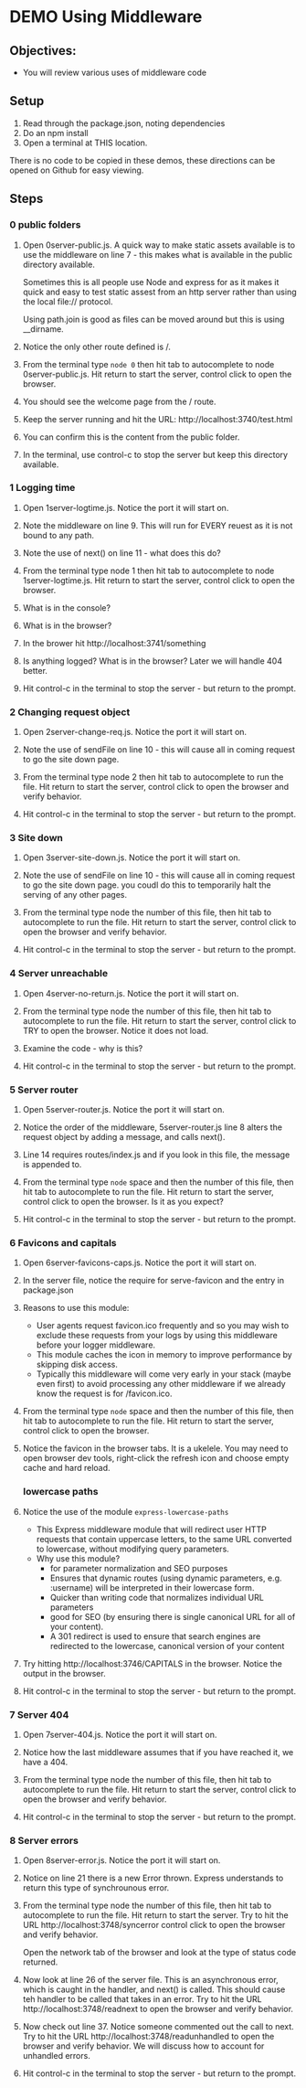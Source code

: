 # DEMO Using Middleware
## Objectives:
* You will review various uses of middleware code

## Setup
1. Read through the package.json, noting dependencies
1. Do an npm install
1. Open a terminal at THIS location.

There is no code to be copied in these demos, these directions can be opened on Github for easy viewing.

## Steps

### 0 public folders

1. Open 0server-public.js. A quick way to make static assets available is to use the middleware on line 7 - this makes what is available in the public directory available. 

    Sometimes this is all people use Node and express for as it makes it quick and easy to test static assest from an http server rather than using the local file:// protocol. 

    Using path.join is good as files can be moved around but this is using __dirname.

1. Notice the only other route defined is /.

1. From the terminal type `node 0` then hit tab to autocomplete to node 0server-public.js. Hit return to start the server, control click to open the browser.

1. You should see the welcome page from the / route.

1. Keep the server running and hit the URL: http://localhost:3740/test.html

1. You can confirm this is the content from the public folder.

1. In the terminal, use control-c to stop the server but keep this directory available.


### 1 Logging time

1. Open 1server-logtime.js. Notice the port it will start on.

1. Note the middleware on line 9. This will run for EVERY reuest as it is not bound to any path.

1. Note the use of next() on line 11 - what does this do?

1. From the terminal type node 1 then hit tab to autocomplete to node 1server-logtime.js. Hit return to start the server, control click to open the browser.

1. What is in the console?
1. What is in the browser?

1. In the brower hit http://localhost:3741/something

1. Is anything logged? What is in the browser? Later we will handle 404 better.

1. Hit control-c in the terminal to stop the server - but return to the prompt.

### 2 Changing request object

1. Open 2server-change-req.js. Notice the port it will start on.

1. Note the use of sendFile on line 10 - this will cause all in coming request to go the site down page.

1. From the terminal type node 2 then hit tab to autocomplete to run the file. Hit return to start the server, control click to open the browser and verify behavior.

1. Hit control-c in the terminal to stop the server - but return to the prompt.


### 3 Site down

1. Open 3server-site-down.js. Notice the port it will start on.

1. Note the use of sendFile on line 10 - this will cause all in coming request to go the site down page. you coudl do this to temporarily halt the serving of any other pages. 

1. From the terminal type node the number of this file, then hit tab to autocomplete to run the file. Hit return to start the server, control click to open the browser and verify behavior.

1. Hit control-c in the terminal to stop the server - but return to the prompt.

### 4 Server unreachable

1. Open 4server-no-return.js. Notice the port it will start on.

1. From the terminal type node the number of this file, then hit tab to autocomplete to run the file. Hit return to start the server, control click to TRY to open the browser. Notice it does not load.

1. Examine the code - why is this?


1. Hit control-c in the terminal to stop the server - but return to the prompt.

### 5 Server router

1. Open 5server-router.js. Notice the port it will start on.

1. Notice the order of the middleware, 5server-router.js line 8 alters the request object by adding a message, and calls next().

1. Line 14 requires routes/index.js and if you look in this file, the message is appended to.  

1. From the terminal type `node` space and then the number of this file, then hit tab to autocomplete to run the file. Hit return to start the server, control click to open the browser. Is it as you expect?

1. Hit control-c in the terminal to stop the server - but return to the prompt.

### 6 Favicons and capitals

1. Open 6server-favicons-caps.js. Notice the port it will start on.

1. In the server file, notice the require for serve-favicon and the entry in package.json

1. Reasons to use this module:
   - User agents request favicon.ico frequently and so you may wish to exclude these requests from your logs by using this middleware before your logger middleware.
   - This module caches the icon in memory to improve performance by skipping disk access.
   - Typically this middleware will come very early in your stack (maybe even first) to avoid processing any other middleware if we already know the request is for /favicon.ico. 

1. From the terminal type `node` space and then the number of this file, then hit tab to autocomplete to run the file. Hit return to start the server, control click to open the browser. 

1. Notice the favicon in the browser tabs. It is a ukelele. You may need to open browser dev tools, right-click the refresh icon and choose empty cache and hard reload.

    ### lowercase paths
1. Notice the use of the module `express-lowercase-paths`   
    - This Express middleware module that will redirect user HTTP requests that contain uppercase letters, to the same URL converted to lowercase, without modifying query parameters.
    - Why use this module?
        - for parameter normalization and SEO purposes
        - Ensures that dynamic routes (using dynamic parameters, e.g. :username) will be interpreted in their lowercase form. 
        - Quicker than writing code that normalizes individual URL parameters
        - good for SEO (by ensuring there is single canonical URL for all of your content).
        - A 301 redirect is used to ensure that search engines are redirected to the lowercase, canonical version of your content

1. Try hitting http://localhost:3746/CAPITALS in the browser. Notice the output in the browser.

1. Hit control-c in the terminal to stop the server - but return to the prompt.

### 7 Server 404

1. Open 7server-404.js. Notice the port it will start on.

1. Notice how the last middleware assumes that if you have reached it, we have a 404.

1. From the terminal type node the number of this file, then hit tab to autocomplete to run the file. Hit return to start the server, control click to open the browser and verify behavior.

1. Hit control-c in the terminal to stop the server - but return to the prompt.

### 8 Server errors

1. Open 8server-error.js. Notice the port it will start on.

1. Notice on line 21 there is a new Error thrown. Express understands to return this type of synchrounous error.

1. From the terminal type node the number of this file, then hit tab to autocomplete to run the file. Hit return to start the server. Try to hit the URL http://localhost:3748/syncerror control click to open the browser and verify behavior.

    Open the network tab of the browser and look at the type of status code returned. 

1. Now look at line 26 of the server file. This is an asynchronous error, which is caught in the handler, and next() is called.  This should cause teh handler to be called that takes in an error. Try to hit the URL http://localhost:3748/readnext to open the browser and verify behavior.

1. Now check out line 37. Notice someone commented out the call to next. Try to hit the URL http://localhost:3748/readunhandled to open the browser and verify behavior. We will discuss how to account for unhandled errors.

1. Hit control-c in the terminal to stop the server - but return to the prompt.




